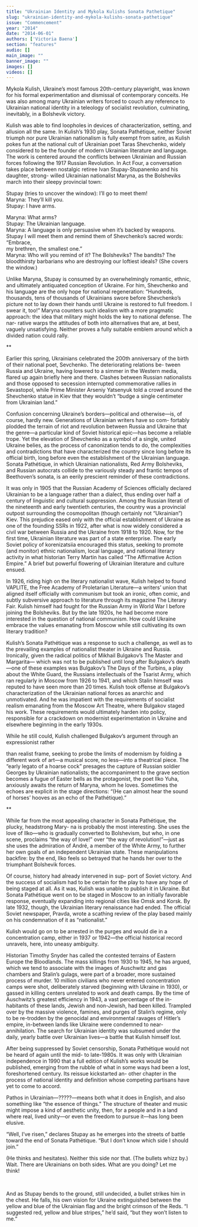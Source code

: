 ```yaml
---
title: "Ukrainian Identity and Mykola Kulishs Sonata Pathetique"
slug: "ukrainian-identity-and-mykola-kulishs-sonata-pathetique"
issue: "Commencement"
year: "2014"
date: "2014-06-01"
authors: ['Victoria Baena']
section: "features"
audio: []
main_image: ""
banner_image: ""
images: []
videos: []
---
```

Mykola Kulish, Ukraine’s most famous 20th-century playwright, was known for his formal experimentation and dismissal of contemporary conceits. He was also among many Ukrainian writers forced to couch any reference to Ukrainian national identity in a teleology of socialist revolution, culminating, inevitably, in a Bolshevik victory. 

Kulish was able to find loopholes in devices of characterization, setting, and allusion all the same. In Kulish’s 1930 play, Sonata Pathétique, neither Soviet triumph nor pure Ukrainian nationalism is fully exempt from satire, as Kulish pokes fun at the national cult of Ukrainian poet Taras Shevchenko, widely considered to be the founder of modern Ukrainian literature and language. The work is centered around the conflicts between Ukrainian and Russian forces following the 1917 Russian Revolution. In Act Four, a conversation takes place between nostalgic retiree Ivan Stupay-Stupanenko and his daughter, strong- willed Ukrainian nationalist Maryna, as the Bolsheviks march into their sleepy provincial town: 

Stupay (tries to uncover the window): I’ll go to meet them!  
 Maryna: They’ll kill you.  
 Stupay: I have arms. 

Maryna: What arms?  
 Stupay: The Ukrainian language.  
 Maryna: A language is only persuasive when it’s backed by weapons.  
 Stupay I will meet them and remind them of Shevchenko’s sacred words: “Embrace,  
 my brethren, the smallest one.”  
 Maryna: Who will you remind of it? The Bolsheviks? The bandits? The bloodthirsty barbarians who are destroying our loftiest ideals? (She covers the window.) 

Unlike Maryna, Stupay is consumed by an overwhelmingly romantic, ethnic, and ultimately antiquated conception of Ukraine. For him, Shevchenko and his language are the only hope for national regeneration: “Hundreds, thousands, tens of thousands of Ukrainians swore before Shevchenko’s picture not to lay down their hands until Ukraine is restored to full freedom. I swear it, too!” Maryna counters such idealism with a more pragmatic approach: the idea that military might holds the key to national defense. The nar- rative warps the attitudes of both into alternatives that are, at best, vaguely unsatisfying. Neither proves a fully suitable emblem around which a divided nation could rally. 

** 

Earlier this spring, Ukrainians celebrated the 200th anniversary of the birth of their national poet, Sevchenko. The deteriorating relations be- tween Russia and Ukraine, having lowered to a simmer in the Western media, flared up again briefly here and there. Clashes between Russian nationalists and those opposed to secession interrupted commemorative rallies in Sevastopol, while Prime Minister Arseniy Yatsenyuk told a crowd around the Shevchenko statue in Kiev that they wouldn’t “budge a single centimeter from Ukrainian land.” 

Confusion concerning Ukraine’s borders—political and otherwise—is, of course, hardly new. Generations of Ukrainian writers have so com- fortably plodded the terrain of riot and revolution between Russia and Ukraine that the genre—a particular kind of Soviet historical epic—has become a reliable trope. Yet the elevation of Shevchenko as a symbol of a single, united Ukraine belies, as the process of canonization tends to do, the complexities and contradictions that have characterized the country since long before its official birth, long before even the establishment of the Ukrainian language. Sonata Pathétique, in which Ukrainian nationalists, Red Army Bolsheviks, and Russian autocrats collide to the variously steady and frantic tempos of Beethoven’s sonata, is an eerily prescient reminder of these contradictions. 

It was only in 1905 that the Russian Academy of Sciences officially declared Ukrainian to be a language rather than a dialect, thus ending over half a century of linguistic and cultural suppression. Among the Russian literati of the nineteenth and early twentieth centuries, the country was a provincial outpost surrounding the cosmopolitan (though certainly not “Ukrainian”) Kiev. This prejudice eased only with the official establishment of Ukraine as one of the founding SSRs in 1922, after what is now widely considered a civil war between Russia and the Ukraine from 1918 to 1920. Now, for the first time, Ukrainian literature was part of a state enterprise. The early Soviet policy of korenizatsiia encouraged this status, seeking to promote (and monitor) ethnic nationalism, local language, and national literary activity in what historian Terry Martin has called “The Affirmative Action Empire.” A brief but powerful flowering of Ukrainian literature and culture ensued. 

In 1926, riding high on the literary nationalist wave, Kulish helped to found VAPLITE, the Free Academy of Proletarian Literature—a writers’ union that aligned itself officially with communism but took an ironic, often comic, and subtly subversive approach to literature through its magazine The Literary Fair. Kulish himself had fought for the Russian Army in World War I before joining the Bolsheviks. But by the late 1920s, he had become more interested in the question of national communism. How could Ukraine embrace the values emanating from Moscow while still cultivating its own literary tradition? 

Kulish’s Sonata Pathétique was a response to such a challenge, as well as to the prevailing examples of nationalist theater in Ukraine and Russia. Ironically, given the radical politics of Mikhail Bulgakov’s The Master and Margarita— which was not to be published until long after Bulgakov’s death—one of these examples was Bulgakov’s The Days of the Turbins, a play about the White Guard, the Russians intellectuals of the Tsarist Army, which ran regularly in Moscow from 1926 to 1941, and which Stalin himself was reputed to have seen more than 20 times. Kulish took offense at Bulgakov’s characterization of the Ukrainian national forces as anarchic and unmotivated. And he was impatient with the requirements of socialist realism emanating from the Moscow Art Theatre, where Bulgakov staged his work. These requirements would ultimately harden into policy, responsible for a crackdown on modernist experimentation in Ukraine and elsewhere beginning in the early 1930s. 

While he still could, Kulish challenged Bulgakov’s argument through an expressionist rather 

than realist frame, seeking to probe the limits of modernism by folding a different work of art—a musical score, no less—into a theatrical piece. The “early legato of a hoarse cock” presages the capture of Russian soldier Georges by Ukrainian nationalists; the accompaniment to the grave section becomes a fugue of Easter bells as the protagonist, the poet Ilko Yuha, anxiously awaits the return of Maryna, whom he loves. Sometimes the echoes are explicit in the stage directions: “(He can almost hear the sound of horses’ hooves as an echo of the Pathétique).” 

** 

While far from the most appealing character in Sonata Pathétique, the plucky, headstrong Mary- na is probably the most interesting. She uses the love of Ilko—who is gradually converted to Bolshevism, but who, in one scene, proclaims “the way of love!” over “the way of revolution!”—just as she uses the admiration of André, a member of the White Army, to further her own goals of an independent Ukrainian state. These manipulations backfire: by the end, Ilko feels so betrayed that he hands her over to the triumphant Bolshevik forces. 

Of course, history had already intervened in sup- port of Soviet victory. And the success of socialism had to be certain for the play to have any hope of being staged at all. As it was, Kulish was unable to publish it in Ukraine. But Sonata Pathétique went on to be staged in Moscow to an initially favorable response, eventually expanding into regional cities like Omsk and Korsk. By late 1932, though, the Ukrainian literary renaissance had ended. The official Soviet newspaper, Pravda, wrote a scathing review of the play based mainly on his condemnation of it as “nationalist.” 

Kulish would go on to be arrested in the purges and would die in a concentration camp, either in 1937 or 1942—the official historical record unravels, here, into uneasy ambiguity. 

Historian Timothy Snyder has called the contested terrains of Eastern Europe the Bloodlands. The mass killings from 1930 to 1945, he has argued, which we tend to associate with the images of Auschwitz and gas chambers and Stalin’s gulags, were part of a broader, more sustained process of murder. 10 million civilians who never entered concentration camps were shot, deliberately starved (beginning with Ukraine in 1930), or gassed in killing centers unrelated to work and death camps. By the time of Auschwitz’s greatest efficiency in 1943, a vast percentage of the in- habitants of these lands, Jewish and non-Jewish, had been killed. Trampled over by the massive violence, famines, and purges of Stalin’s regime, only to be re-trodden by the genocidal and environmental ravages of Hitler’s empire, in-between lands like Ukraine were condemned to near-annihilation. The search for Ukrainian identity was subsumed under the daily, yearly battle over Ukrainian lives—a battle that Kulish himself lost. 

After being suppressed by Soviet censorship, Sonata Pathétique would not be heard of again until the mid- to late-1980s. It was only with Ukrainian independence in 1990 that a full edition of Kulish’s works would be published, emerging from the rubble of what in some ways had been a lost, foreshortened century. Its reissue kickstarted an- other chapter in the process of national identity and definition whose competing partisans have yet to come to accord. 

Pathos in Ukrainian—?????—means both what it does in English, and also something like “the essence of things.” The structure of theater and music might impose a kind of aesthetic unity, then, for a people and in a land where real, lived unity—or even the freedom to pursue it—has long been elusive. 

“Well, I’ve risen,” declares Stupay as he emerges into the streets of battle toward the end of Sonata Pathétique. “But I don’t know which side I should join.” 

(He thinks and hesitates). Neither this side nor that. (The bullets whizz by.) Wait. There are Ukrainians on both sides. What are you doing? Let me think! 

 

And as Stupay bends to the ground, still undecided, a bullet strikes him in the chest. He falls, his own vision for Ukraine extinguished between the yellow and blue of the Ukrainian flag and the bright crimson of the Reds. “I suggested red, yellow and blue stripes,” he’d said, “but they won’t listen to me.” 

